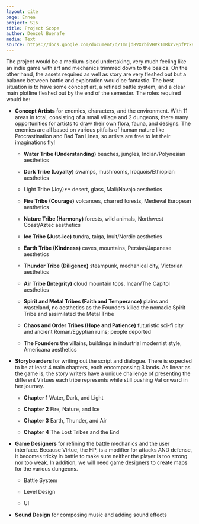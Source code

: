 ```yaml
---
layout: cite
page: Ennea
project: S16
title: Project Scope
author: Denzel Buenafe
media: Text
source: https://docs.google.com/document/d/1mTjd8VXrbiVHVk1mRkrv8pfPzkBGmDmaNcpvt90ikVs/edit?usp=sharing
---
```

The project would be a medium-sized undertaking, very much feeling like an indie game with art and mechanics trimmed down to the basics. On the other hand, the assets required as well as story are very fleshed out but a balance between battle and exploration would be fantastic. The best situation is to have some concept art, a refined battle system, and a clear main plotline fleshed out by the end of the semester. The roles required would be:

- **Concept Artists** for enemies, characters, and the environment. With 11 areas in total, consisting of a small village and 2 dungeons, there many opportunities for artists to draw their own flora, fauna, and designs. The enemies are all based on various pitfalls of human nature like Procrastination and Bad Tan Lines, so artists are free to let their imaginations fly!

    - **Water Tribe (Understanding)** beaches, jungles, Indian/Polynesian aesthetics

    - **Dark Tribe (Loyalty)** swamps, mushrooms, Iroquois/Ethiopian aesthetics

    - Light Tribe (Joy)** desert, glass, Mali/Navajo aesthetics

    - **Fire Tribe (Courage)** volcanoes, charred forests, Medieval European aesthetics

    - **Nature Tribe (Harmony)** forests, wild animals, Northwest Coast/Aztec aesthetics

    - **Ice Tribe (Just-ice)** tundra, taiga, Inuit/Nordic aesthetics

    - **Earth Tribe (Kindness)** caves, mountains, Persian/Japanese aesthetics

    - **Thunder Tribe (Diligence)** steampunk, mechanical city, Victorian aesthetics

    - **Air Tribe (Integrity)** cloud mountain tops, Incan/The Capitol aesthetics

    - **Spirit and Metal Tribes (Faith and Temperance)** plains and wasteland, no aesthetics as the Founders killed the nomadic Spirit Tribe and assimilated the Metal Tribe

    - **Chaos and Order Tribes (Hope and Patience)** futuristic sci-fi city and ancient Roman/Egyptian ruins; people deported

    - **The Founders** the villains, buildings in industrial modernist style, Americana aesthetics

- **Storyboarders** for writing out the script and dialogue. There is expected to be at least 4 main chapters, each encompassing 3 lands. As linear as the game is, the story writers have a unique challenge of presenting the different Virtues each tribe represents while still pushing Val onward in her journey.

    - **Chapter 1** Water, Dark, and Light

    - **Chapter 2** Fire, Nature, and Ice

    - **Chapter 3** Earth, Thunder, and Air

    - **Chapter 4** The Lost Tribes and the End

- **Game Designers** for refining the battle mechanics and the user interface. Because Virtue, the HP, is a modifier for attacks AND defense, it becomes tricky in battle to make sure neither the player is too strong nor too weak. In addition, we will need game designers to create maps for the various dungeons.

    - Battle System

    - Level Design

    - UI

- **Sound Design** for composing music and adding sound effects
